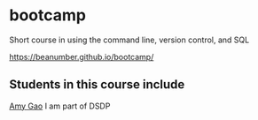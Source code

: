# bootcamp

Short course in using the command line, version control, and SQL

https://beanumber.github.io/bootcamp/

## Students in this course include
[Amy Gao](github.com/amygao1997)
I am part of DSDP